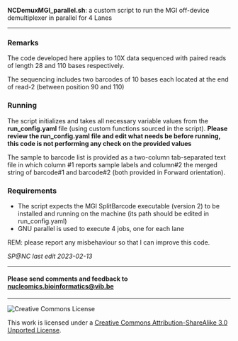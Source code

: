**NCDemuxMGI_parallel.sh**: a custom script to run the MGI off-device demultiplexer in parallel for 4 Lanes

<hr>

### Remarks

The code developed here applies to 10X data sequenced with paired reads of length 28 and 110 bases respectively.

The sequencing includes two barcodes of 10 bases each located at the end of read-2 (between position 90 and 110)

### Running

The script initializes and takes all necessary variable values from the **run_config.yaml** file (using custom functions sourced in the script). **Please review the run_config.yaml file and edit what needs be before running, this code is not performing any check on the provided values**

The sample to barcode list is provided as a two-column tab-separated text file in which column #1 reports sample labels and column#2 the merged string of barcode#1 and barcode#2 (both provided in Forward orientation).


### Requirements

* The script expects the MGI SplitBarcode executable (version 2) to be installed and running on the machine (its path should be edited in run_config.yaml)
* GNU parallel is used to execute 4 jobs, one for each lane

REM: please report any misbehaviour so that I can improve this code.

_SP@NC last edit 2023-02-13_

<hr>

<h4>Please send comments and feedback to <a href="mailto:nucleomics.bioinformatics@vib.be">nucleomics.bioinformatics@vib.be</a></h4>

<hr>

![Creative Commons License](http://i.creativecommons.org/l/by-sa/3.0/88x31.png?raw=true)

This work is licensed under a [Creative Commons Attribution-ShareAlike 3.0 Unported License](http://creativecommons.org/licenses/by-sa/3.0/).
